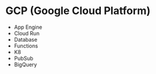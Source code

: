 # GCP (Google Cloud Platform)

- App Engine
- Cloud Run
- Database
- Functions
- K8
- PubSub
- BigQuery
